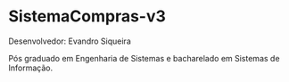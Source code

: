 # SistemaCompras-v3

Desenvolvedor: Evandro Siqueira

Pós graduado em Engenharia de Sistemas e bacharelado em Sistemas de Informação.
